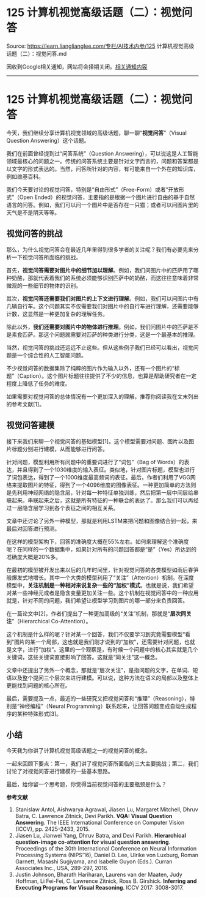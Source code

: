 # 125 计算机视觉高级话题（二）：视觉问答 

Source: https://learn.lianglianglee.com/专栏/AI技术内参/125 计算机视觉高级话题（二）：视觉问答.md

因收到Google相关通知，网站将会择期关闭。[相关通知内容](https://lumendatabase.org/notices/44265620)

---

# 125 计算机视觉高级话题（二）：视觉问答

今天，我们继续分享计算机视觉领域的高级话题，聊一聊“**视觉问答**”（Visual Question Answering）这个话题。

我们在前面曾经提到过“问答系统”（Question Answering），可以说这是人工智能领域最核心的问题之一。传统的问答系统主要是针对文字而言的，问题和答案都是以文字的形式表达的。当然，问答所针对的内容，有可能来自一个外在的知识库，例如维基百科。

我们今天要讨论的视觉问答，特别是“自由形式”（Free-Form）或者“开放形式”（Open Ended）的视觉问答，主要指的是根据一个图片进行自由的基于自然语言的问答。例如，我们可以问一个图片中是否存在一只猫；或者可以问图片里的天气是不是阴天等等。

## 视觉问答的挑战

那么，为什么视觉问答会在最近几年里得到很多学者的关注呢？我们有必要先来分析一下视觉问答所面临的挑战。

首先，**视觉问答需要对图片中的细节加以理解**。例如，我们问图片中的匹萨用了哪种奶酪，那就代表着我们的系统必须能够识别匹萨中的奶酪，而这往往意味着非常微观的一些细节的物体的识别。

其次，**视觉问答还需要我们对图片的上下文进行理解**。例如，我们可以问图片中有几辆自行车。这个问题其实不仅需要我们对图片中的自行车进行理解，还需要能够计数，这显然是一种更加复杂的理解任务。

除此以外，**我们还需要对图片中的物体进行推理**。例如，我们问图片中的匹萨是不是素食匹萨。那这个问题就需要对匹萨的种类进行分类，这是一个最基本的推理。

当然，视觉问答的挑战还远远不止这些。但从这些例子我们已经可以看出，视觉问题是一个综合性的人工智能问题。

不少视觉问答的数据集除了纯粹的图片作为输入以外，还有一个图片的“标题”（Caption）。这个图片标题往往提供了不少的信息，也算是帮助研究者在一定程度上降低了任务的难度。

如果需要对视觉问答的总体情况有一个更加深入的理解，推荐你阅读我在文末列出的参考文献[1]。

## 视觉问答建模

接下来我们来聊一个视觉问答的基础模型[1]。这个模型需要对问题、图片以及图片标题分别进行建模，从而能够进行问答。

针对问题，模型利用所有问题中的重要词进行了“词包”（Bag of Words）的表达，并且得到了一个1030维度的输入表征。类似地，针对图片标题，模型也进行了词包表达，得到了一个1000维度最高频词的表征。最后，作者们利用了VGG网络来提取图片的特征，得到了一个4096维度的图像表征。一种更加简单的方法则是先利用神经网络的隐含层，针对每一种特征单独训练，然后把第一层中间层给串联起来。串联起来之后，这就是所有特征的一种联合的表达了。那么我们可以再经过一层隐含层学习到各个表征之间的相互关系。

文章中还讨论了另外一种模型，那就是利用LSTM来把问题和图像结合到一起，来最后对回答进行预测。

在这样的模型架构下，回答的准确度大概在55%左右。如何来理解这个准确度呢？在同样的一个数据集中，如果针对所有的问题回答都是“是”（Yes）所达到的准确度大概是20%多。

在最初的模型被开发出来以后的几年时间里，针对视觉问答的各类模型如雨后春笋般爆发式地增长。其中一个大类的模型利用了“关注”（Attention）机制。在深度模型中，**关注机制是一种相对来说复杂一些的“加权”模式**。也就是说，我们希望对某一些神经元或者是隐含变量更加关注一些。这个机制在视觉问答中的一种应用就是，针对不同的问题，我们希望让模型学习到图片的哪一部分来负责回答。

在一篇论文中[2]，作者们提出了一种更加高级的“关注”机制，那就是“**层次同关注**”（Hierarchical Co-Attention）。

这个机制是什么样的呢？针对某一个回答，我们不仅要学习到究竟需要模型“看到”图片的某一个局部，这也就是我们刚才说到的“加权”，还需要针对问题，也就是文字，进行“加权”。这里的一个观察是，有时候一个问题中的核心其实就是几个关键词，这些关键词直接影响了回答。这就是“同关注”这一概念。

文章中还提出了另外一个概念，那就是“层次关注”，是指问题的文字，在单词、短语以及整个提问三个层次来进行建模。可以说，这种方法在语义的局部以及整体上更能找到问题的核心所在。

最后，需要提及一点，最近的一些研究又把视觉问答和“推理”（Reasoning），特别是“神经编程”（Neural Programming）联系起来，让回答问题变成自动生成程序的某种特殊形式[3]。

## 小结

今天我为你讲了计算机视觉高级话题之一的视觉问答的概念。

一起来回顾下要点：第一，我们讲了视觉问答所面临的三大主要挑战；第二，我们讨论了对视觉问答进行建模的一些基本思路。

最后，给你留一个思考题，你觉得当前视觉问答的主要瓶颈是什么？

**参考文献**

1. Stanislaw Antol, Aishwarya Agrawal, Jiasen Lu, Margaret Mitchell, Dhruv Batra, C. Lawrence Zitnick, Devi Parikh. **VQA: Visual Question Answering**. The IEEE International Conference on Computer Vision (ICCV), pp. 2425-2433, 2015.
2. Jiasen Lu, Jianwei Yang, Dhruv Batra, and Devi Parikh. **Hierarchical question-image co-attention for visual question answering**. Proceedings of the 30th International Conference on Neural Information Processing Systems (NIPS’16), Daniel D. Lee, Ulrike von Luxburg, Roman Garnett, Masashi Sugiyama, and Isabelle Guyon (Eds.). Curran Associates Inc., USA, 289-297, 2016.
3. Justin Johnson, Bharath Hariharan, Laurens van der Maaten, Judy Hoffman, Li Fei-Fei, C. Lawrence Zitnick, Ross B. Girshick. **Inferring and Executing Programs for Visual Reasoning**. ICCV 2017: 3008-3017.